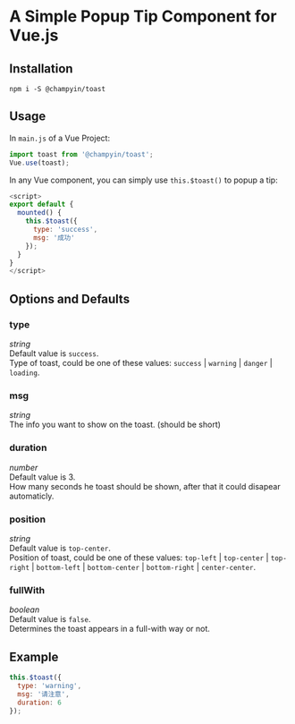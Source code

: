 # A Simple Popup Tip Component for Vue.js

## Installation
```
npm i -S @champyin/toast
```

## Usage
In `main.js` of a Vue Project:
```javascript
import toast from '@champyin/toast';
Vue.use(toast);
```

In any Vue component, you can simply use `this.$toast()` to popup a tip:
```javascript
<script>
export default {
  mounted() {
    this.$toast({
      type: 'success',
      msg: '成功'
    });
  }
}
</script>
```

## Options and Defaults
### type
*string*  
Default value is `success`.  
Type of toast, could be one of these values: `success` | `warning` | `danger` | `loading`.

### msg
*string*  
The info you want to show on the toast. (should be short)

### duration
*number*  
Default value is 3.  
How  many seconds he toast should be shown, after that it could disapear automaticly.

### position
*string*  
Default value is `top-center`.  
Position of toast, could be one of these values: `top-left` | `top-center` | `top-right` | `bottom-left` | `bottom-center` | `bottom-right` | `center-center`.

### fullWith
*boolean*  
Default value is `false`.  
Determines the toast appears in a full-with way or not.


## Example
```javascript
this.$toast({
  type: 'warning',
  msg: '请注意',
  duration: 6
});
```
